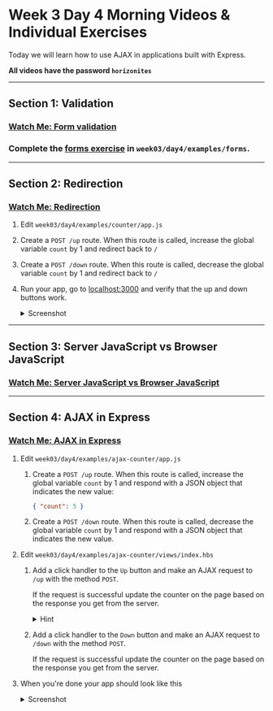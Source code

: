# Week 3 Day 4 Morning Videos & Individual Exercises

Today we will learn how to use AJAX in applications built with Express.

**All videos have the password `horizonites`**

---

## Section 1: Validation

### [Watch Me: Form validation](https://www.youtube.com/watch?v=sLxK7WsqOfE&t=40s)

### Complete the [forms exercise](forms/) in `week03/day4/examples/forms`.

---

## Section 2: Redirection

### [Watch Me: Redirection](https://www.youtube.com/watch?v=e96X1pOlzL0&t=3s)

1. Edit `week03/day4/examples/counter/app.js`
1. Create a `POST /up` route. When this route is called, increase the global
variable `count` by 1 and redirect back to `/`
1. Create a `POST /down` route. When this route is called, decrease the global
variable `count` by 1 and redirect back to `/`
1. Run your app, go to [localhost:3000](http://localhost:3000) and verify
that the up and down buttons work.

    <details><summary>
    Screenshot
    </summary><p>

    ![Redirection exercise result](https://cl.ly/1a1l2U3V3i0N/Screen%20Recording%202017-06-13%20at%2012.07%20AM.gif)

    </p></details>

---

## Section 3: Server JavaScript vs Browser JavaScript

### [Watch Me: Server JavaScript vs Browser JavaScript](https://youtu.be/A5iTJZ-V_Vk)

---

## Section 4: AJAX in Express

### [Watch Me: AJAX in Express](https://vimeo.com/221702422)

1. Edit `week03/day4/examples/ajax-counter/app.js`
    1. Create a `POST /up` route. When this route is called, increase the global
    variable `count` by 1 and respond with a JSON object that indicates the new
    value:

        ```json
        { "count": 5 }
        ```
    1. Create a `POST /down` route. When this route is called, decrease the global
    variable `count` by 1 and respond with a JSON object that indicates the new
    value.
1. Edit `week03/day4/examples/ajax-counter/views/index.hbs`
    1. Add a click handler to the `Up` button and make an AJAX request to
    `/up` with the method `POST`.

        If the request is successful update the counter on the page based
        on the response you get from the server.

        <details><summary>
        Hint
        </summary><p>

        Remember to [`.preventDefault()`](https://api.jquery.com/event.preventdefault/)

        </p></details>
    1. Add a click handler to the `Down` button and make an AJAX request to
    `/down` with the method `POST`.

        If the request is successful update the counter on the page based
        on the response you get from the server.

1. When you're done your app should look like this

    <details><summary>
    Screenshot
    </summary><p>

    ![AJAX exercise result](https://cl.ly/1a1l2U3V3i0N/Screen%20Recording%202017-06-13%20at%2012.07%20AM.gif)

    </p></details>
